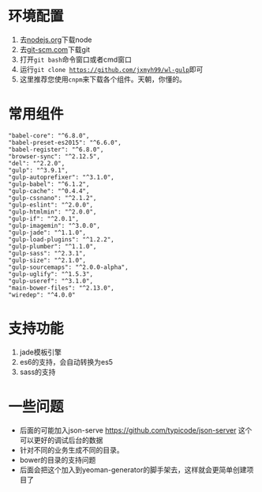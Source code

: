 # 环境配置
1. 去[nodejs.org](https://nodejs.org/en/)下载node
2. 去[git-scm.com](https://git-scm.com/download/)下载git
3. 打开<code>git bash</code>命令窗口或者cmd窗口
4. 运行<code>git clone https://github.com/jxmyh99/wl-gulp</code>即可
5. 这里推荐您使用<code>cnpm</code>来下载各个组件。天朝，你懂的。

# 常用组件
    "babel-core": "^6.8.0",
    "babel-preset-es2015": "^6.6.0",
    "babel-register": "^6.8.0",
    "browser-sync": "^2.12.5",
    "del": "^2.2.0",
    "gulp": "^3.9.1",
    "gulp-autoprefixer": "^3.1.0",
    "gulp-babel": "^6.1.2",
    "gulp-cache": "^0.4.4",
    "gulp-cssnano": "^2.1.2",
    "gulp-eslint": "^2.0.0",
    "gulp-htmlmin": "^2.0.0",
    "gulp-if": "^2.0.1",
    "gulp-imagemin": "^3.0.0",
    "gulp-jade": "^1.1.0",
    "gulp-load-plugins": "^1.2.2",
    "gulp-plumber": "^1.1.0",
    "gulp-sass": "^2.3.1",
    "gulp-size": "^2.1.0",
    "gulp-sourcemaps": "^2.0.0-alpha",
    "gulp-uglify": "^1.5.3",
    "gulp-useref": "^3.1.0",
    "main-bower-files": "^2.13.0",
    "wiredep": "^4.0.0"
# 支持功能
1. jade模板引擎
2. es6的支持，会自动转换为es5
3. sass的支持

# 一些问题
- 后面的可能加入json-serve
    https://github.com/typicode/json-server
    这个可以更好的调试后台的数据
- 针对不同的业务生成不同的目录。
- bower的目录的支持问题
- 后面会把这个加入到yeoman-generator的脚手架去，这样就会更简单创建项目了